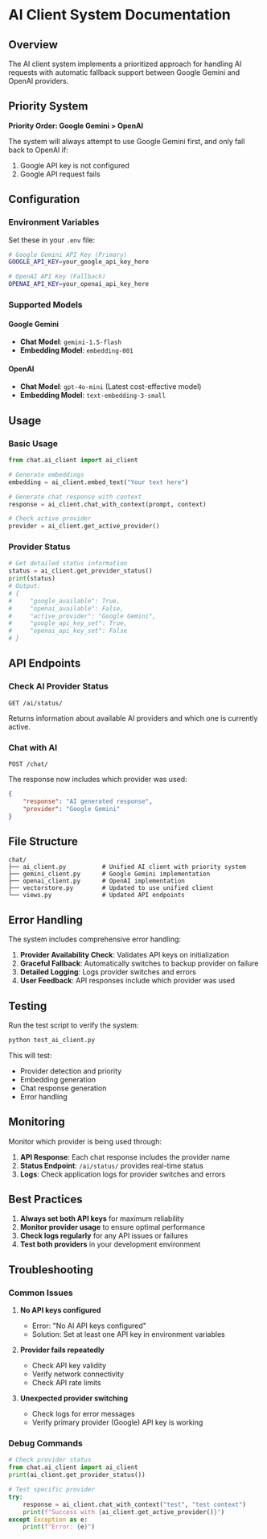 # AI Client System Documentation

## Overview

The AI client system implements a prioritized approach for handling AI requests with automatic fallback support between Google Gemini and OpenAI providers.

## Priority System

**Priority Order: Google Gemini > OpenAI**

The system will always attempt to use Google Gemini first, and only fall back to OpenAI if:
1. Google API key is not configured
2. Google API request fails

## Configuration

### Environment Variables

Set these in your `.env` file:

```bash
# Google Gemini API Key (Primary)
GOOGLE_API_KEY=your_google_api_key_here

# OpenAI API Key (Fallback)
OPENAI_API_KEY=your_openai_api_key_here
```

### Supported Models

#### Google Gemini
- **Chat Model**: `gemini-1.5-flash`
- **Embedding Model**: `embedding-001`

#### OpenAI
- **Chat Model**: `gpt-4o-mini` (Latest cost-effective model)
- **Embedding Model**: `text-embedding-3-small`

## Usage

### Basic Usage

```python
from chat.ai_client import ai_client

# Generate embeddings
embedding = ai_client.embed_text("Your text here")

# Generate chat response with context
response = ai_client.chat_with_context(prompt, context)

# Check active provider
provider = ai_client.get_active_provider()
```

### Provider Status

```python
# Get detailed status information
status = ai_client.get_provider_status()
print(status)
# Output:
# {
#     "google_available": True,
#     "openai_available": False,
#     "active_provider": "Google Gemini",
#     "google_api_key_set": True,
#     "openai_api_key_set": False
# }
```

## API Endpoints

### Check AI Provider Status
```
GET /ai/status/
```

Returns information about available AI providers and which one is currently active.

### Chat with AI
```
POST /chat/
```

The response now includes which provider was used:
```json
{
    "response": "AI generated response",
    "provider": "Google Gemini"
}
```

## File Structure

```
chat/
├── ai_client.py          # Unified AI client with priority system
├── gemini_client.py      # Google Gemini implementation
├── openai_client.py      # OpenAI implementation
├── vectorstore.py        # Updated to use unified client
└── views.py              # Updated API endpoints
```

## Error Handling

The system includes comprehensive error handling:

1. **Provider Availability Check**: Validates API keys on initialization
2. **Graceful Fallback**: Automatically switches to backup provider on failure
3. **Detailed Logging**: Logs provider switches and errors
4. **User Feedback**: API responses include which provider was used

## Testing

Run the test script to verify the system:

```bash
python test_ai_client.py
```

This will test:
- Provider detection and priority
- Embedding generation
- Chat response generation
- Error handling

## Monitoring

Monitor which provider is being used through:

1. **API Response**: Each chat response includes the provider name
2. **Status Endpoint**: `/ai/status/` provides real-time status
3. **Logs**: Check application logs for provider switches and errors

## Best Practices

1. **Always set both API keys** for maximum reliability
2. **Monitor provider usage** to ensure optimal performance
3. **Check logs regularly** for any API issues or failures
4. **Test both providers** in your development environment

## Troubleshooting

### Common Issues

1. **No API keys configured**
   - Error: "No AI API keys configured"
   - Solution: Set at least one API key in environment variables

2. **Provider fails repeatedly**
   - Check API key validity
   - Verify network connectivity
   - Check API rate limits

3. **Unexpected provider switching**
   - Check logs for error messages
   - Verify primary provider (Google) API key is working

### Debug Commands

```python
# Check provider status
from chat.ai_client import ai_client
print(ai_client.get_provider_status())

# Test specific provider
try:
    response = ai_client.chat_with_context("test", "test context")
    print(f"Success with {ai_client.get_active_provider()}")
except Exception as e:
    print(f"Error: {e}")
```
